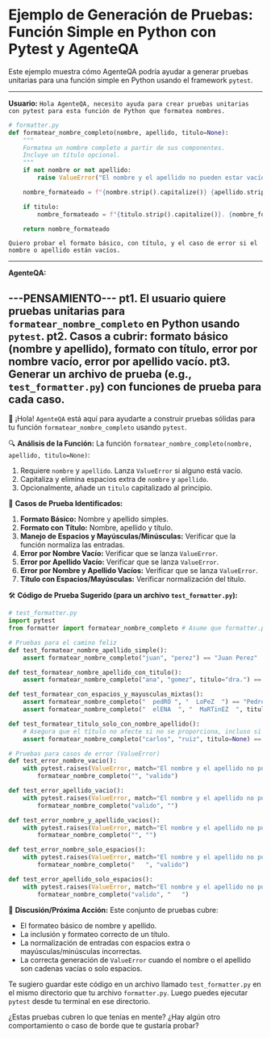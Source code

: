 # Ejemplo de Generación de Pruebas: Función Simple en Python con Pytest y AgenteQA

Este ejemplo muestra cómo AgenteQA podría ayudar a generar pruebas unitarias para una función simple en Python usando el framework `pytest`.

---

**Usuario:**
`Hola AgenteQA, necesito ayuda para crear pruebas unitarias con pytest para esta función de Python que formatea nombres.`

```python
# formatter.py
def formatear_nombre_completo(nombre, apellido, titulo=None):
    """
    Formatea un nombre completo a partir de sus componentes.
    Incluye un título opcional.
    """
    if not nombre or not apellido:
        raise ValueError("El nombre y el apellido no pueden estar vacíos.")

    nombre_formateado = f"{nombre.strip().capitalize()} {apellido.strip().capitalize()}"

    if titulo:
        nombre_formateado = f"{titulo.strip().capitalize()}. {nombre_formateado}"

    return nombre_formateado

```
`Quiero probar el formato básico, con título, y el caso de error si el nombre o apellido están vacíos.`

---

**AgenteQA:**

---PENSAMIENTO---
pt1. El usuario quiere pruebas unitarias para `formatear_nombre_completo` en Python usando `pytest`.
pt2. Casos a cubrir: formato básico (nombre y apellido), formato con título, error por nombre vacío, error por apellido vacío.
pt3. Generar un archivo de prueba (e.g., `test_formatter.py`) con funciones de prueba para cada caso.
---
🧪 ¡Hola! `AgenteQA` está aquí para ayudarte a construir pruebas sólidas para tu función `formatear_nombre_completo` usando `pytest`.

🔍 **Análisis de la Función:**
La función `formatear_nombre_completo(nombre, apellido, titulo=None)`:
1.  Requiere `nombre` y `apellido`. Lanza `ValueError` si alguno está vacío.
2.  Capitaliza y elimina espacios extra de `nombre` y `apellido`.
3.  Opcionalmente, añade un `titulo` capitalizado al principio.

🎯 **Casos de Prueba Identificados:**
1.  **Formato Básico:** Nombre y apellido simples.
2.  **Formato con Título:** Nombre, apellido y título.
3.  **Manejo de Espacios y Mayúsculas/Minúsculas:** Verificar que la función normaliza las entradas.
4.  **Error por Nombre Vacío:** Verificar que se lanza `ValueError`.
5.  **Error por Apellido Vacío:** Verificar que se lanza `ValueError`.
6.  **Error por Nombre y Apellido Vacíos:** Verificar que se lanza `ValueError`.
7.  **Título con Espacios/Mayúsculas:** Verificar normalización del título.

🛠️ **Código de Prueba Sugerido (para un archivo `test_formatter.py`):**
```python
# test_formatter.py
import pytest
from formatter import formatear_nombre_completo # Asume que formatter.py está en la misma ruta o PYTHONPATH

# Pruebas para el camino feliz
def test_formatear_nombre_apellido_simple():
    assert formatear_nombre_completo("juan", "perez") == "Juan Perez"

def test_formatear_nombre_apellido_con_titulo():
    assert formatear_nombre_completo("ana", "gomez", titulo="dra.") == "Dra. Ana Gomez"

def test_formatear_con_espacios_y_mayusculas_mixtas():
    assert formatear_nombre_completo("  pedRO ", "  LoPeZ  ") == "Pedro Lopez"
    assert formatear_nombre_completo("  elENA  ", "  MaRTinEZ  ", titulo="  msC.  ") == "Msc. Elena Martinez"

def test_formatear_titulo_solo_con_nombre_apellido():
    # Asegura que el título no afecte si no se proporciona, incluso si es None explícito
    assert formatear_nombre_completo("carlos", "ruiz", titulo=None) == "Carlos Ruiz"

# Pruebas para casos de error (ValueError)
def test_error_nombre_vacio():
    with pytest.raises(ValueError, match="El nombre y el apellido no pueden estar vacíos."):
        formatear_nombre_completo("", "valido")

def test_error_apellido_vacio():
    with pytest.raises(ValueError, match="El nombre y el apellido no pueden estar vacíos."):
        formatear_nombre_completo("valido", "")

def test_error_nombre_y_apellido_vacios():
    with pytest.raises(ValueError, match="El nombre y el apellido no pueden estar vacíos."):
        formatear_nombre_completo("", "")

def test_error_nombre_solo_espacios():
    with pytest.raises(ValueError, match="El nombre y el apellido no pueden estar vacíos."):
        formatear_nombre_completo("   ", "valido")

def test_error_apellido_solo_espacios():
    with pytest.raises(ValueError, match="El nombre y el apellido no pueden estar vacíos."):
        formatear_nombre_completo("valido", "   ")

```

💬 **Discusión/Próxima Acción:**
Este conjunto de pruebas cubre:
*   El formateo básico de nombre y apellido.
*   La inclusión y formateo correcto de un título.
*   La normalización de entradas con espacios extra o mayúsculas/minúsculas incorrectas.
*   La correcta generación de `ValueError` cuando el nombre o el apellido son cadenas vacías o solo espacios.

Te sugiero guardar este código en un archivo llamado `test_formatter.py` en el mismo directorio que tu archivo `formatter.py`. Luego puedes ejecutar `pytest` desde tu terminal en ese directorio.

¿Estas pruebas cubren lo que tenías en mente? ¿Hay algún otro comportamiento o caso de borde que te gustaría probar?
```
